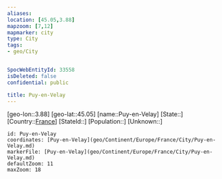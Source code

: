 ```yaml
---
aliases: 
location: [45.05,3.88]
mapzoom: [7,12] 
mapmarker: city 
type: City
tags:
- geo/City


SpocWebEntityId: 33558
isDeleted: false
confidential: public

title: Puy-en-Velay
---
```

[geo-lon::3.88]
[geo-lat::45.05]
[name::Puy-en-Velay]
[State::]
[Country::[France](geo/Continent/Europe/France.md)]
[StateId::]
[Population::]
[Unknown::]


```leaflet
id: Puy-en-Velay
coordinates: [Puy-en-Velay](geo/Continent/Europe/France/City/Puy-en-Velay.md)
markerFile: [Puy-en-Velay](geo/Continent/Europe/France/City/Puy-en-Velay.md)
defaultZoom: 11 
maxZoom: 18
```



